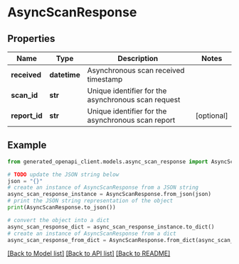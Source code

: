 # AsyncScanResponse


## Properties

Name | Type | Description | Notes
------------ | ------------- | ------------- | -------------
**received** | **datetime** | Asynchronous scan received timestamp |
**scan_id** | **str** | Unique identifier for the asynchronous scan request |
**report_id** | **str** | Unique identifier for the asynchronous scan report | [optional]

## Example

```python
from generated_openapi_client.models.async_scan_response import AsyncScanResponse

# TODO update the JSON string below
json = "{}"
# create an instance of AsyncScanResponse from a JSON string
async_scan_response_instance = AsyncScanResponse.from_json(json)
# print the JSON string representation of the object
print(AsyncScanResponse.to_json())

# convert the object into a dict
async_scan_response_dict = async_scan_response_instance.to_dict()
# create an instance of AsyncScanResponse from a dict
async_scan_response_from_dict = AsyncScanResponse.from_dict(async_scan_response_dict)
```
[[Back to Model list]](../README.md#documentation-for-models) [[Back to API list]](../README.md#documentation-for-api-endpoints) [[Back to README]](../README.md)
